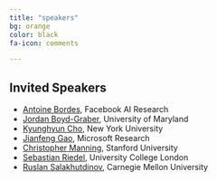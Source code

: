 ```yaml
---
title: "speakers"
bg: orange
color: black
fa-icon: comments

---
```


## Invited Speakers
- [Antoine Bordes](https://research.fb.com/people/bordes-antoine/), Facebook AI Research
- [Jordan Boyd-Graber](http://www.umiacs.umd.edu/~jbg/), University of Maryland
- [Kyunghyun Cho](http://www.kyunghyuncho.me/), New York University
- [Jianfeng Gao](https://www.microsoft.com/en-us/research/people/jfgao/), Microsoft Research
- [Christopher Manning](https://nlp.stanford.edu/manning/), Stanford University
- [Sebastian Riedel](http://www.riedelcastro.org/), University College London
- [Ruslan Salakhutdinov](http://www.cs.cmu.edu/~rsalakhu/), Carnegie Mellon University
